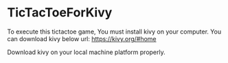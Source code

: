 # TicTacToeForKivy
To execute this tictactoe game, You must install kivy on your computer. You can download kivy below url:
https://kivy.org/#home

Download kivy on your local machine platform properly.
